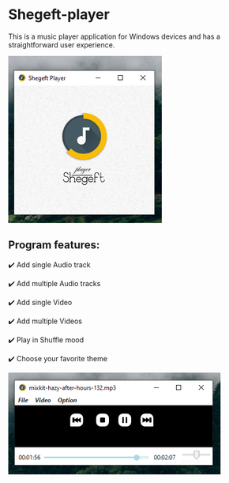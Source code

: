 # Shegeft-player
This is a music player application for Windows devices and has a straightforward user experience.

![Logo](https://github.com/Ardesh1r/Shegeft-player/blob/main/screenshot-01.PNG?raw=true)

Program features:
----------------
✔️ Add single Audio track

✔️ Add multiple Audio tracks

✔️ Add single Video

✔️ Add multiple Videos

✔️ Play in Shuffle mood

✔️ Choose your favorite theme

![Logo](https://github.com/Ardesh1r/Shegeft-player/blob/main/screenshot-02.PNG?raw=true)
